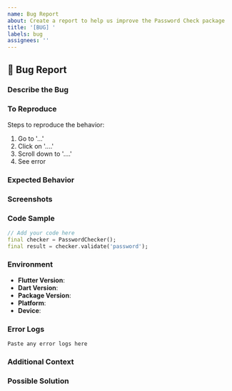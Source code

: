 ```yaml
---
name: Bug Report
about: Create a report to help us improve the Password Check package
title: '[BUG] '
labels: bug
assignees: ''
---
```


## 🐛 Bug Report

### Describe the Bug
<!-- A clear and concise description of what the bug is. -->

### To Reproduce
Steps to reproduce the behavior:
1. Go to '...'
2. Click on '....'
3. Scroll down to '....'
4. See error

### Expected Behavior
<!-- A clear and concise description of what you expected to happen. -->

### Screenshots
<!-- If applicable, add screenshots to help explain your problem. -->

### Code Sample
```dart
// Add your code here
final checker = PasswordChecker();
final result = checker.validate('password');
```

### Environment
- **Flutter Version**: 
- **Dart Version**: 
- **Package Version**: 
- **Platform**: 
- **Device**: 

### Error Logs
```
Paste any error logs here
```

### Additional Context
<!-- Add any other context about the problem here. -->

### Possible Solution
<!-- If you have ideas on how to fix the bug, please describe them here. -->
